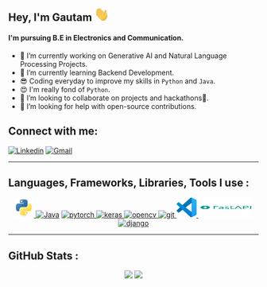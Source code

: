 ## Hey, I'm Gautam <img src="https://raw.githubusercontent.com/ABSphreak/ABSphreak/master/gifs/Hi.gif" width="30px">


#### I'm pursuing B.E in Electronics and Communication.

- 🔭 I’m currently working on Generative AI and Natural Language Processing Projects.
- 🌱 I’m currently learning Backend Development.
- 😎 Coding everyday to improve my skills in `Python` and `Java`.
- 😍 I'm really fond of `Python`.
- 👯 I’m looking to collaborate on projects and hackathons🤝.
- 🤔 I’m looking for help with open-source contributions.


## Connect with me:

[![Linkedin](https://img.shields.io/badge/-gautam-blue?style=flat-square&logo=Linkedin&logoColor=white&link=https://www.linkedin.com/in/gautam-chutani-2762171b9/)](https://www.linkedin.com/in/gautam-chutani-2762171b9/)
[![Gmail](https://img.shields.io/badge/-gautamabd17@gmail.com-c14438?style=flat-square&logo=Gmail&logoColor=white&link=mailto:gautamabd17@gmail.com)](mailto:gautamabd17@gmail.com)

 
----

## Languages, Frameworks, Libraries, Tools I use :

<p align="center">
 <a href="https://www.python.org" target="_blank"> <img src="https://raw.githubusercontent.com/devicons/devicon/master/icons/python/python-original.svg" alt="python" width="40" height="40"/> </a>
<a href="https://www.java.com/en/"><img width="75" alt="Java" src="https://static.javatpoint.com/core/images/java-logo1.png"></a>
<a href="https://pytorch.org/" target="_blank"> <img src="https://raw.githubusercontent.com/valohai/ml-logos/master/pytorch.svg" alt="pytorch" width="90" height="40"/> </a>
<a href="https://keras.io/" target="_blank"> <img src="https://keras.io/img/logo.png" alt="keras" width="90" height="30"/> </a>
<a href="https://opencv.org/" target="_blank"> <img src="https://upload.wikimedia.org/wikipedia/commons/thumb/3/32/OpenCV_Logo_with_text_svg_version.svg/730px-OpenCV_Logo_with_text_svg_version.svg.png" alt="opencv" width="40"/> </a>
<a href="https://git-scm.com/" target="_blank"> <img src="https://www.vectorlogo.zone/logos/git-scm/git-scm-icon.svg" alt="git" width="40" height="40"/> </a>
<a href="https://code.visualstudio.com/" target="_blank"> <img src="https://raw.githubusercontent.com/github/explore/80688e429a7d4ef2fca1e82350fe8e3517d3494d/topics/visual-studio-code/visual-studio-code.png" alt="git" width="40" height="40"/> </a> 
<!-- <a href="https://heroku.com" target="_blank"> <img src="https://www.vectorlogo.zone/logos/heroku/heroku-icon.svg" alt="heroku" width="40" height="40"/> </a> -->
<!-- <a href="https://www.w3.org/html/" target="_blank"> <img src="https://raw.githubusercontent.com/devicons/devicon/master/icons/html5/html5-original-wordmark.svg" alt="html5" width="40" height="40"/> </a> <a href="https://www.w3schools.com/css/" target="_blank"> <img src="https://raw.githubusercontent.com/devicons/devicon/master/icons/css3/css3-original-wordmark.svg" alt="css3" width="40" height="40"/> </a> 
<a href="https://developer.mozilla.org/en-US/docs/Web/JavaScript" target="_blank"> <img src="https://raw.githubusercontent.com/devicons/devicon/master/icons/javascript/javascript-original.svg" alt="javascript" width="40" height="40"/> </a> -->
<a href="https://fastapi.tiangolo.com/" target="_blank"> <img src="https://raw.githubusercontent.com/devicons/devicon/master/icons/fastapi/fastapi-original-wordmark.svg" alt="FastAPI" width="110" height="40"/> </a>
<a href="https://www.djangoproject.com/" target="_blank"> <img src="https://www.vectorlogo.zone/logos/djangoproject/djangoproject-ar21.svg" alt="django" width="60" height="40"/> </a>
<!-- <a href="https://go.dev/" target="_blank"> <img src="https://www.vectorlogo.zone/logos/golang/golang-official.svg" alt="Golang" width="60" height="40"/> </a> -->

</p>

----

## GitHub Stats :

<p align="center">
  
  <img src="https://github-readme-stats.vercel.app/api?username=gautamgc17&hide=stars&show_icons=true&count_private=true&theme=tokyonight&line_height=32">
  <img src="https://github-readme-stats.vercel.app/api/top-langs/?username=gautamgc17&theme=tokyonight">

</p>


